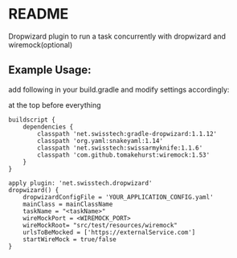 README
=====

Dropwizard plugin to run a task concurrently with dropwizard and wiremock(optional)

## Example Usage:

add following in your build.gradle and modify settings accordingly:

at the top before everything

```
buildscript {
    dependencies {
        classpath 'net.swisstech:gradle-dropwizard:1.1.12'
        classpath 'org.yaml:snakeyaml:1.14'
        classpath 'net.swisstech:swissarmyknife:1.1.6'
        classpath 'com.github.tomakehurst:wiremock:1.53'
    }
}
```

```
apply plugin: 'net.swisstech.dropwizard'
dropwizard() {
    dropwizardConfigFile = 'YOUR_APPLICATION_CONFIG.yaml'
    mainClass = mainClassName
    taskName = "<taskName>"
    wireMockPort = <WIREMOCK_PORT>
    wireMockRoot= "src/test/resources/wiremock"
    urlsToBeMocked = ['https://externalService.com']
    startWireMock = true/false
}
```